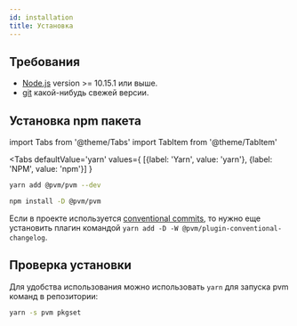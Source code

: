 ```yaml
---
id: installation
title: Установка
---
```


## Требования

* [Node.js](https://nodejs.org/en/download/) version >= 10.15.1 или выше.
* [git](https://git-scm.com/book/en/v2/Getting-Started-Installing-Git) какой-нибудь свежей версии.

## Установка npm пакета

import Tabs from '@theme/Tabs'
import TabItem from '@theme/TabItem'

<Tabs
  defaultValue='yarn'
  values={ [{label: 'Yarn', value: 'yarn'}, {label: 'NPM', value: 'npm'}] }
>
<TabItem value="yarn">

```bash
yarn add @pvm/pvm --dev
```

</TabItem>
<TabItem value="npm">

```bash
npm install -D @pvm/pvm
```

</TabItem>
</Tabs>

Если в проекте  используется [conventional commits](https://www.conventionalcommits.org/en/v1.0.0/),
то нужно еще установить плагин командой `yarn add -D -W @pvm/plugin-conventional-changelog`.

## Проверка установки

Для удобства использования можно использовать `yarn` для запуска pvm команд в репозитории:

```bash
yarn -s pvm pkgset
```
